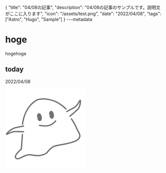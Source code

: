 {
  "title": "04/08の記事",
  "description": "04/08の記事のサンプルです。説明文がここに入ります",
  "icon": "/assets/test.png",
  "date": "2022/04/08",
  "tags": ["Astro", "Hugo", "Sample"]
}
---metadata

# hoge
hogehoge

## today
2022/04/08

![img](/assets/test.png)